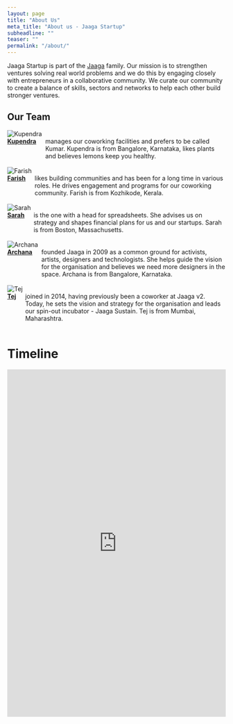 ```yaml
---
layout: page
title: "About Us"
meta_title: "About us - Jaaga Startup"
subheadline: ""
teaser: ""
permalink: "/about/"
---
```


Jaaga Startup is part of the [Jaaga](http://jaaga.in) family. Our mission is to strengthen ventures solving real world problems and we do this by engaging closely with entrepreneurs in a collaborative community. We curate our community to create a balance of skills, sectors and networks to help each other build stronger ventures.


## Our Team

<div class="row">
  <div class="large-6 columns">
  	<img src="{{ site.url }}{{ site.baseurl }}/images/kupendra.png" alt="Kupendra">
  </div>
  <div class="large-6 columns">
  	<b><a href="https://www.facebook.com/kupendra.kumar.90">Kupendra</a></b> manages our coworking facilities and prefers to be called Kumar. Kupendra is from Bangalore, Karnataka, likes plants and believes lemons keep you healthy.
  </div>
</div>
<br>

<div class="row">
  <div class="large-6 columns">
  	<img src="{{ site.url }}{{ site.baseurl }}/images/farish.png" alt="Farish">
  </div>
  <div class="large-6 columns">
  	<b><a href="https://www.linkedin.com/in/farishcv">Farish</a></b> likes building communities and has been for a long time in various roles. He drives engagement and programs for our coworking community. Farish is from Kozhikode, Kerala.
  </div>
</div>
<br>

<div class="row">
  <div class="large-6 columns">
  	<img src="{{ site.url }}{{ site.baseurl }}/images/sarah.png" alt="Sarah">
  </div>
  <div class="large-6 columns">
  	<b><a href="https://in.linkedin.com/in/sarah-donnelly-patel-b69aa01">Sarah</a></b> is the one with a head for spreadsheets. She advises us on strategy and shapes financial plans for us and our startups. Sarah is from Boston, Massachusetts.
  </div>
</div>
<br>

<div class="row">
  <div class="large-6 columns">
  	<img src="{{ site.url }}{{ site.baseurl }}/images/archana.png" alt="Archana">
  </div>
  <div class="large-6 columns">
  	<b><a href="https://in.linkedin.com/in/archana-prasad-5312531">Archana</a></b> founded Jaaga in 2009 as a common ground for activists, artists, designers and technologists. She helps guide the vision for the organisation and believes we need more designers in the space. Archana is from Bangalore, Karnataka.
  </div>
</div>
<br>

<div class="row">
  <div class="large-6 columns">
  	<img src="{{ site.url }}{{ site.baseurl }}/images/tej.png" alt="Tej">
  </div>
  <div class="large-6 columns">
  	<b><a href="https://in.linkedin.com/in/tejpochiraju">Tej</a></b> joined in 2014, having previously been a coworker at Jaaga v2. Today, he sets the vision and strategy for the organisation and leads our spin-out incubator - Jaaga Sustain. Tej is from Mumbai, Maharashtra.
  </div>
</div>

<br>

# Timeline

<iframe src='https://cdn.knightlab.com/libs/timeline3/latest/embed/index.html?source=1YuEta_ogQqywVT7sywwUCAu7WEVdWdFeoLpXDtm9rMM&font=Default&lang=en&initial_zoom=2&height=800' width='100%' height='800' frameborder='0'></iframe>